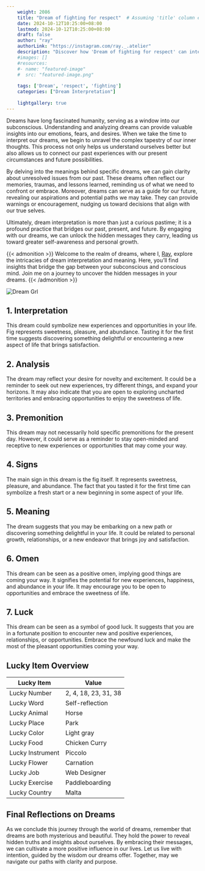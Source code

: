 ```yaml
---
    weight: 2086
    title: "Dream of fighting for respect"  # Assuming 'title' column exists
    date: 2024-10-12T10:25:00+08:00
    lastmod: 2024-10-12T10:25:00+08:00
    draft: false
    author: "ray"
    authorLink: "https://instagram.com/ray._.atelier"
    description: "Discover how 'Dream of fighting for respect' can interpret your future and uncover its significant meanings in your life."
    #images: []
    #resources:
    #- name: "featured-image"
    #  src: "featured-image.png"
    
    tags: ['Dream', 'respect', 'fighting']
    categories: ["Dream Interpretation"]
    
    lightgallery: true
---
```

    
Dreams have long fascinated humanity, serving as a window into our subconscious. Understanding and analyzing dreams can provide valuable insights into our emotions, fears, and desires. When we take the time to interpret our dreams, we begin to unravel the complex tapestry of our inner thoughts. This process not only helps us understand ourselves better but also allows us to connect our past experiences with our present circumstances and future possibilities.

By delving into the meanings behind specific dreams, we can gain clarity about unresolved issues from our past. These dreams often reflect our memories, traumas, and lessons learned, reminding us of what we need to confront or embrace. Moreover, dreams can serve as a guide for our future, revealing our aspirations and potential paths we may take. They can provide warnings or encouragement, nudging us toward decisions that align with our true selves.

Ultimately, dream interpretation is more than just a curious pastime; it is a profound practice that bridges our past, present, and future. By engaging with our dreams, we can unlock the hidden messages they carry, leading us toward greater self-awareness and personal growth.

{{< admonition >}}
Welcome to the realm of dreams, where I, [Ray](https://instagram.com/ray._.atelier), explore the intricacies of dream interpretation and meaning. Here, you’ll find insights that bridge the gap between your subconscious and conscious mind. Join me on a journey to uncover the hidden messages in your dreams.
{{< /admonition >}}

![Dream Grl](https://cdn.pixabay.com/photo/2017/11/02/03/35/gothic-2910057_1280.jpg "Dream Grl")

## 1. Interpretation
 This dream could symbolize new experiences and opportunities in your life. Fig represents sweetness, pleasure, and abundance. Tasting it for the first time suggests discovering something delightful or encountering a new aspect of life that brings satisfaction.

## 2. Analysis
 The dream may reflect your desire for novelty and excitement. It could be a reminder to seek out new experiences, try different things, and expand your horizons. It may also indicate that you are open to exploring uncharted territories and embracing opportunities to enjoy the sweetness of life.

## 3. Premonition
 This dream may not necessarily hold specific premonitions for the present day. However, it could serve as a reminder to stay open-minded and receptive to new experiences or opportunities that may come your way.

## 4. Signs
 The main sign in this dream is the fig itself. It represents sweetness, pleasure, and abundance. The fact that you tasted it for the first time can symbolize a fresh start or a new beginning in some aspect of your life.

## 5. Meaning
 The dream suggests that you may be embarking on a new path or discovering something delightful in your life. It could be related to personal growth, relationships, or a new endeavor that brings joy and satisfaction.

## 6. Omen
 This dream can be seen as a positive omen, implying good things are coming your way. It signifies the potential for new experiences, happiness, and abundance in your life. It may encourage you to be open to opportunities and embrace the sweetness of life.

## 7. Luck
 This dream can be seen as a symbol of good luck. It suggests that you are in a fortunate position to encounter new and positive experiences, relationships, or opportunities. Embrace the newfound luck and make the most of the pleasant opportunities coming your way.

## Lucky Item Overview
| Lucky Item          | Value              |
|---------------|--------------------|
| Lucky Number        | 2, 4, 18, 23, 31, 38  |
| Lucky Word          | Self-reflection |
| Lucky Animal        | Horse |
| Lucky Place         | Park     |
| Lucky Color         | Light gray     |
| Lucky Food          | Chicken Curry      |
| Lucky Instrument    | Piccolo |
| Lucky Flower        | Carnation    |
| Lucky Job           | Web Designer       |
| Lucky Exercise      | Paddleboarding  |
| Lucky Country       | Malta    |


##  Final Reflections on Dreams

As we conclude this journey through the world of dreams, remember that dreams are both mysterious and beautiful. They hold the power to reveal hidden truths and insights about ourselves. By embracing their messages, we can cultivate a more positive influence in our lives. Let us live with intention, guided by the wisdom our dreams offer. Together, may we navigate our paths with clarity and purpose.

